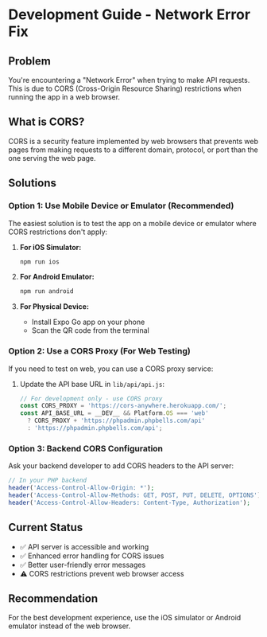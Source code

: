 # Development Guide - Network Error Fix

## Problem
You're encountering a "Network Error" when trying to make API requests. This is due to CORS (Cross-Origin Resource Sharing) restrictions when running the app in a web browser.

## What is CORS?
CORS is a security feature implemented by web browsers that prevents web pages from making requests to a different domain, protocol, or port than the one serving the web page.

## Solutions

### Option 1: Use Mobile Device or Emulator (Recommended)
The easiest solution is to test the app on a mobile device or emulator where CORS restrictions don't apply:

1. **For iOS Simulator:**
   ```bash
   npm run ios
   ```

2. **For Android Emulator:**
   ```bash
   npm run android
   ```

3. **For Physical Device:**
   - Install Expo Go app on your phone
   - Scan the QR code from the terminal

### Option 2: Use a CORS Proxy (For Web Testing)
If you need to test on web, you can use a CORS proxy service:

1. Update the API base URL in `lib/api/api.js`:
   ```javascript
   // For development only - use CORS proxy
   const CORS_PROXY = 'https://cors-anywhere.herokuapp.com/';
   const API_BASE_URL = __DEV__ && Platform.OS === 'web' 
     ? CORS_PROXY + 'https://phpadmin.phpbells.com/api'
     : 'https://phpadmin.phpbells.com/api';
   ```

### Option 3: Backend CORS Configuration
Ask your backend developer to add CORS headers to the API server:

```php
// In your PHP backend
header('Access-Control-Allow-Origin: *');
header('Access-Control-Allow-Methods: GET, POST, PUT, DELETE, OPTIONS');
header('Access-Control-Allow-Headers: Content-Type, Authorization');
```

## Current Status
- ✅ API server is accessible and working
- ✅ Enhanced error handling for CORS issues
- ✅ Better user-friendly error messages
- ⚠️ CORS restrictions prevent web browser access

## Recommendation
For the best development experience, use the iOS simulator or Android emulator instead of the web browser.